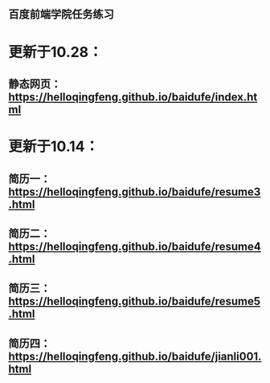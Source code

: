 ## 百度前端学院任务练习

# 更新于10.28：

## 静态网页：https://helloqingfeng.github.io/baidufe/index.html

# 更新于10.14：

## 简历一：https://helloqingfeng.github.io/baidufe/resume3.html

## 简历二：https://helloqingfeng.github.io/baidufe/resume4.html

## 简历三：https://helloqingfeng.github.io/baidufe/resume5.html

##  简历四：https://helloqingfeng.github.io/baidufe/jianli001.html